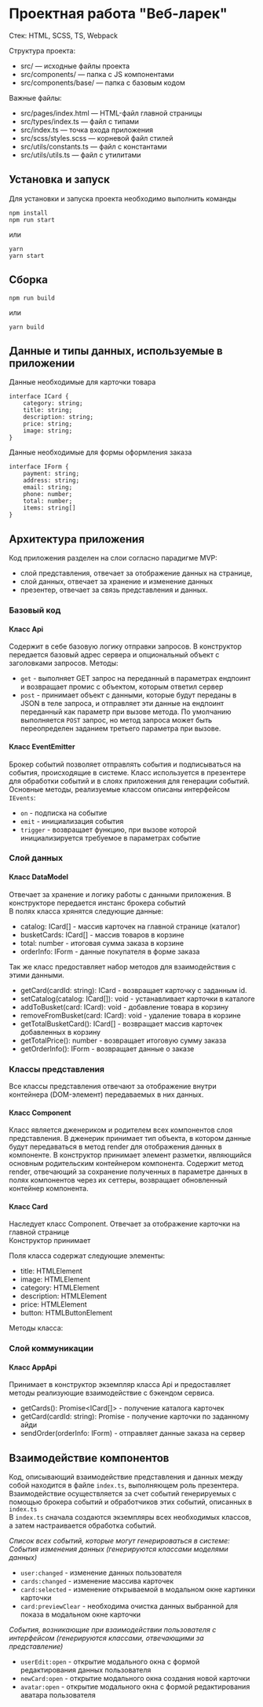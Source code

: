# Проектная работа "Веб-ларек"

Стек: HTML, SCSS, TS, Webpack

Структура проекта:
- src/ — исходные файлы проекта
- src/components/ — папка с JS компонентами
- src/components/base/ — папка с базовым кодом

Важные файлы:
- src/pages/index.html — HTML-файл главной страницы
- src/types/index.ts — файл с типами
- src/index.ts — точка входа приложения
- src/scss/styles.scss — корневой файл стилей
- src/utils/constants.ts — файл с константами
- src/utils/utils.ts — файл с утилитами


## Установка и запуск
Для установки и запуска проекта необходимо выполнить команды

```
npm install
npm run start
```

или

```
yarn
yarn start
```
## Сборка

```
npm run build
```

или

```
yarn build
```

## Данные и типы данных, используемые в приложении

Данные необходимые для карточки товара 
``` 
interface ICard {
    category: string;
    title: string;
    description: string;
    price: string;
    image: string;
}
```

Данные необходимые для формы оформления заказа 

```
interface IForm {
    payment: string;
    address: string;
    email: string;
    phone: number;
    total: number;
    items: string[]
}
```

## Архитектура приложения

Код приложения разделен на слои согласно парадигме MVP: 
- слой представления, отвечает за отображение данных на странице, 
- слой данных, отвечает за хранение и изменение данных
- презентер, отвечает за связь представления и данных.

### Базовый код

#### Класс Api
Содержит в себе базовую логику отправки запросов. В конструктор передается базовый адрес сервера и опциональный объект с заголовками запросов.
Методы: 
- `get` - выполняет GET запрос на переданный в параметрах ендпоинт и возвращает промис с объектом, которым ответил сервер
- `post` - принимает объект с данными, которые будут переданы в JSON в теле запроса, и отправляет эти данные на ендпоинт переданный как параметр при вызове метода. По умолчанию выполняется `POST` запрос, но метод запроса может быть переопределен заданием третьего параметра при вызове.

#### Класс EventEmitter
Брокер событий позволяет отправлять события и подписываться на события, происходящие в системе. Класс используется в презентере для обработки событий и в слоях приложения для генерации событий.  
Основные методы, реализуемые классом описаны интерфейсом `IEvents`:
- `on` - подписка на событие
- `emit` - инициализация события
- `trigger` - возвращает функцию, при вызове которой инициализируется требуемое в параметрах событие  

### Слой данных 

#### Класс DataModel
Отвечает за хранение и логику работы с данными приложения.
В конструкторе передается инстанс брокера событий\
В полях класса хрянятся следующие данные: 

- catalog: ICard[] - массив карточек на главной странице (каталог)
- busketCards: ICard[] - массив товаров в корзине 
- total: number - итоговая сумма заказа в корзине
- orderInfo: IForm - данные покупателя в форме заказа

Так же класс предоставляет набор методов для взаимодействия с этими данными.

- getCard(cardId: string): ICard - возвращает карточку с заданным id.
- setCatalog(catalog: ICard[]): void - устанавливает карточки в каталоге
- addToBusket(card: ICard): void - добавление товара в корзину
- removeFromBusket(card: ICard): void - удаление товара в корзине 
- getTotalBusketCard(): ICard[] - возвращает массив карточек добавленных в корзину 
- getTotalPrice(): number - возвращает итоговую сумму заказа
- getOrderInfo(): IForm - возвращает данные о заказе 

### Классы представления
Все классы представления отвечают за отображение внутри контейнера (DOM-элемент) передаваемых в них данных.

#### Класс Component 
Класс является дженериком и родителем всех компонентов слоя представления. В дженерик принимает тип объекта, в котором данные будут передаваться в метод render для отображения данных в компоненте. В конструктор принимает элемент разметки, являющийся основным родительским контейнером компонента. Содержит метод render, отвечающий за сохранение полученных в параметре данных в полях компонентов через их сеттеры, возвращает обновленный контейнер компонента.

#### Класс Card
Наследует класс Component. Отвечает за отображение карточки на главной странице\
Конструктор принимает 

Поля класса содержат следующие элементы:

- title: HTMLElement
- image: HTMLElement
- category: HTMLElement 
- description: HTMLElement
- price: HTMLElement
- button: HTMLButtonElement

Методы класса:

### Слой коммуникации

#### Класс AppApi

Принимает в конструктор экземпляр класса Api и предоставляет методы реализующие взаимодействие с бэкендом сервиса.

- getCards(): Promise<ICard[]> - получение каталога карточек 
- getCard(cardId: string): Promise<ICard> - получение карточки по заданному айди
- sendOrder(orderInfo: IForm) - отправляет данные заказа на сервер 


## Взаимодействие компонентов
Код, описывающий взаимодействие представления и данных между собой находится в файле `index.ts`, выполняющем роль презентера.\
Взаимодействие осуществляется за счет событий генерируемых с помощью брокера событий и обработчиков этих событий, описанных в `index.ts`\
В `index.ts` сначала создаются экземпляры всех необходимых классов, а затем настраивается обработка событий.


*Список всех событий, которые могут генерироваться в системе:*\
*События изменения данных (генерируются классами моделями данных)*
- `user:changed` - изменение данных пользователя
- `cards:changed` - изменение массива карточек
- `card:selected` - изменение открываемой в модальном окне картинки карточки
- `card:previewClear` - необходима очистка данных выбранной для показа в модальном окне карточки

*События, возникающие при взаимодействии пользователя с интерфейсом (генерируются классами, отвечающими за представление)*
- `userEdit:open` - открытие модального окна с формой редактирования данных пользователя
- `newCard:open` - открытие модального окна создания новой карточки
- `avatar:open` - открытие модального окна с формой редактирования аватара пользователя